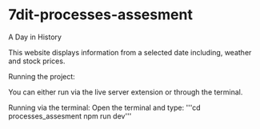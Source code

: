 # 7dit-processes-assesment

A Day in History

This website displays information from a selected date including, weather and stock prices.

Running the project:

You can either run via the live server extension or through the terminal.

Running via the terminal:
Open the terminal and type:
'''cd processes_assesment
npm run dev'''